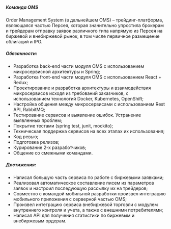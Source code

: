 ##### Команда OMS

Order Management System (в дальнейшем OMS) – трейдинг-платформа, являющаяся частью Персея, которая
значительно упростила брокерам и трейдерам отправку заявок различного типа напрямую из Персея на
биржевой и внебиржевой рынок, в том числе первичное размещение облигаций и IPO.

##### Обязанности:

- Разработка back-end части модуля OMS с использованием микросервисной архитектуры и Spring;
- Разработка front-end части модуля OMS с использованием React + Redux;
- Проектирование и разработка архитектуры и взаимодействия микросервисов исходя из требований
  заказчиков, с использованием технологий Docker, Kubernetes, OpenShift;
- Настройка общения между микросервисами с использованием Rest API, RabbitMQ;
- Тестирование сервисов и выявление ошибок. Устранение выявленных проблем;
- Покрытие тестами (spring test, junit, mockito);
- Техническая поддержка сервисов на всех этапах их использования;
- Код ревью;
- Подготовка релизов;
- Курирование 2-х разработчиков;
- Общение со смежными командами.

##### Достижения:

- Написал большую часть сервиса по работе с биржевыми заявками;
- Реализовал автоматическое составление писем из параметров заявок и настроил последующую рассылку
  их на трейдеров;
- Совместно с командой мобильной разработки произвел интеграцию мобильного приложения с серверной
  частью OMS;
- Произвел интеграцию сервиса внебиржевой торговли с модулем внутреннего контроля и учета, а также с
  внешними потребителями;
- Написал API для получения статистики по биржевым и внебиржевым ордерам.
